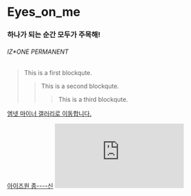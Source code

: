 # Eyes_on_me

### 하나가 되는 순간 모두가 주목해!
###### IZ*ONE PERMANENT

> This is a first blockqute.
>	> This is a second blockqute.
>	>	> This is a third blockqute.
>


[엠넷 마이너 갤러리로 이동합니다.](https://gall.dcinside.com/mgallery/board/lists?id=mnet_k)

[아이즈원 종----신](https://youtu.be/ZHzcTGek_lE)
![](https://dcimg7.dcinside.co.kr/viewimage.php?id=20b3d532dad9&no=24b0d769e1d32ca73cec80fa11d028312e15c0eaac8534358234c142d37f64826a02d58bcda4e019d241a2ca476d5c96975911d9087d088f898c01aa77195e1eae)
